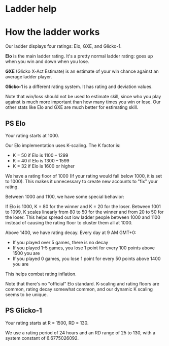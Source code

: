 # Ladder help

# How the ladder works

Our ladder displays four ratings: Elo, GXE, and Glicko-1.

**Elo** is the main ladder rating. It's a pretty normal ladder rating: goes up when you win and down when you lose.

**GXE** (Glicko X-Act Estimate) is an estimate of your win chance against an average ladder player.

**Glicko-1** is a different rating system. It has rating and deviation values.

Note that win/loss should not be used to estimate skill, since who you play against is much more important than how many times you win or lose. Our other stats like Elo and GXE are much better for estimating skill.

## PS Elo

Your rating starts at 1000.

Our Elo implementation uses K-scaling. The K factor is:

* K = 50 if Elo is 1100 – 1299
* K = 40 if Elo is 1300 – 1599
* K = 32 if Elo is 1600 or higher

We have a rating floor of 1000 (If your rating would fall below 1000, it is set to 1000). This makes it unnecessary to create new accounts to "fix" your rating.

Between 1000 and 1100, we have some special behavior:

If Elo is 1000, K = 80 for the winner and K = 20 for the loser. Between 1001 to 1099, K scales linearly from 80 to 50 for the winner and from 20 to 50 for the loser. This helps spread out low ladder people between 1000 and 1100 instead of causing the rating floor to cluster them all at 1000.

Above 1400, we have rating decay. Every day at 9 AM GMT+0:

* If you played over 5 games, there is no decay
* If you played 1-5 games, you lose 1 point for every 100 points above 1500 you are
* If you played 0 games, you lose 1 point for every 50 points above 1400 you are

This helps combat rating inflation.

Note that there's no "official" Elo standard. K-scaling and rating floors are common, rating decay somewhat common, and our dynamic K scaling seems to be unique.

## PS Glicko-1

Your rating starts at R = 1500, RD = 130.

We use a rating period of 24 hours and an RD range of 25 to 130, with a system constant of 6.6775026092.
